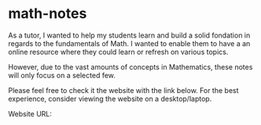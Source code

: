 # math-notes
As a tutor, I wanted to help my students learn and build a solid fondation in regards to the 
fundamentals of Math.
I wanted to enable them to have a an online resource where they could learn or refresh on 
various topics. 

However, due to the vast amounts of concepts in Mathematics, these notes will only focus on a selected few.

Please feel free to check it the website with the link below. 
For the best experience, consider viewing the website on a desktop/laptop.

Website URL:
